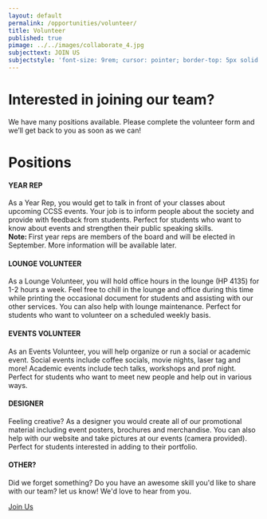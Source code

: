 ```yaml
---
layout: default
permalink: /opportunities/volunteer/
title: Volunteer
published: true
pimage: ../../images/collaborate_4.jpg
subjecttext: JOIN US
subjectstyle: 'font-size: 9rem; cursor: pointer; border-top: 5px solid white; border-bottom: 5px solid white;'
---
```

<div class='content-wrap'>
	<h1>Interested in joining our team?</h1>
    <p> We have many positions available. Please complete the volunteer form and we’ll get back to you as soon as we can!</p>
    <h1>Positions</h1>
    <h4>YEAR REP</h4>
    <p>As a Year Rep, you would get to talk in front of your classes about upcoming CCSS events. Your job is to inform people about the society and provide with feedback from students. Perfect for students who want to know about events and strengthen their public speaking skills.
    <br><strong>Note: </strong>First year reps are members of the board and will be elected in September. More information will be available later.</p>
    <h4>LOUNGE VOLUNTEER</h4>
    <p>As a Lounge Volunteer, you will hold office hours in the lounge (HP 4135) for 1-2 hours a week. Feel free to chill in the lounge and office during this time while printing the occasional document for students and assisting with our other services. You can also help with lounge maintenance. Perfect for students who want to volunteer on a scheduled weekly basis.</p>
    <h4>EVENTS VOLUNTEER</h4>
    <p>As an Events Volunteer, you will help organize or run a social or academic event. Social events include coffee socials, movie nights, laser tag and more! Academic events include tech talks, workshops and prof night. Perfect for students who want to meet new people and help out in various ways.</p>
    <h4>DESIGNER</h4>
    <p>Feeling creative? As a designer you would create all of our promotional material including event posters, brochures and merchandise. You can also help with our website and take pictures at our events (camera provided). Perfect for students interested in adding to their portfolio.</p>
    <h4>OTHER?</h4>
    <p>Did we forget something? Do you have an awesome skill you'd like to share with our team? let us know! We'd love to hear from you.</p>
    <a class='classy-link bottom-page-link' href="https://goo.gl/forms/TsKthHTzsr2jge122">Join Us</a>
</div>
